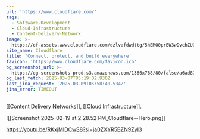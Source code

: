 ```yaml
---
url: 'https://www.cloudflare.com/'
tags:
  - Software-Development
  - Cloud-Infrastructure
  - Content-Delivery-Network
image: >-
  https://cf-assets.www.cloudflare.com/dzlvafdwdttg/5hEMO0prBW3wDvchZU0iBZ/8e05bb4c55f8906e58d09dbc861c0f22/CF_logo_horizontal_singlecolor_wht.svg
site_name: Cloudflare
title: 'Connect, protect, and build everywhere'
favicon: 'https://www.cloudflare.com/favicon.ico'
og_screenshot_url: >-
  https://og-screenshots-prod.s3.amazonaws.com/1366x768/80/false/a6ad87b96b6f44b6b903d3db0d28b0f75e62c6ec246afd9e218723c6168baad3.jpeg
og_last_fetch: 2025-03-07T05:19:02.930Z
last_jina_request: '2025-03-09T05:58:40.534Z'
jina_error: TIMEOUT
---
```

[[Content Delivery Networks]], [[Cloud Infrastructure]]. 

![[Screenshot 2025-02-19 at 2.28.52 PM_Cloudflare--Hero.png]]

https://youtu.be/RKxjMIDCwS8?si=ja0ZXYR5BZN9ZyI3
